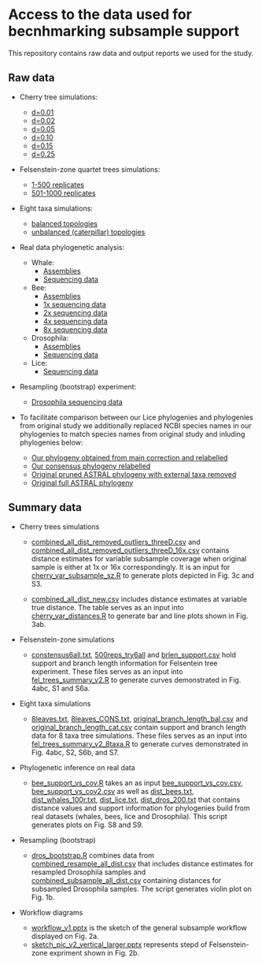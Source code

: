 # Access to the data used for becnhmarking subsample support

This repository contains raw data and output reports we used for the study.

## Raw data
* Cherry tree simulations:
    <!--- - [d=0.01](https://tera-trees.com/data/consult/v1.0.0/d0.01_100sims.tar.gz)--->
    - [d=0.01](https://drive.google.com/file/d/1LlZXDjqWcwoqcYxaa_Ywf8eNJzL9XQH0/view?usp=sharing)
    - [d=0.02](https://tera-trees.com/data/consult/v1.0.0/d0.02_100sims.tar.gz)
    - [d=0.05](https://tera-trees.com/data/consult/v1.0.0/d0.05_100sims.tar.gz)
    - [d=0.10](https://tera-trees.com/data/consult/v1.0.0/d0.10_100sims.tar.gz)
    - [d=0.15](https://tera-trees.com/data/consult/v1.0.0/d0.15_100sims.tar.gz)
    - [d=0.25](https://tera-trees.com/data/consult/v1.0.0/d0.25_100sims.tar.gz)
    
* Felsenstein-zone quartet trees simulations:
    - [1-500 replicates](https://tera-trees.com/data/consult/v1.0.0/variable_a_b.tar.gz)
    - [501-1000 replicates](https://tera-trees.com/data/consult/v1.0.0/variable_a_b_2.tar.gz)
    

* Eight taxa simulations:
    <!--- - [balanced topologies](https://tera-trees.com/data/consult/v1.0.0/balanced_unif_0.00001.tar.gz)--->
    <!--- - [unbalanced (caterpillar) topologies](https://tera-trees.com/data/consult/v1.0.0/caterpillar_unif_0.00001.tar.gz)--->
    - [balanced topologies](https://drive.google.com/file/d/1mZmYwBrYyK9mckxvWJo1dcasTQNZuuS1/view?usp=sharing)
    - [unbalanced (caterpillar) topologies](https://drive.google.com/file/d/1gaQqiW8WFKN-pgDQQ5sjtgIsOQoXqoXl/view?usp=sharing)

* Real data phylogenetic analysis:
    * Whale:
        - [Assemblies](https://tera-trees.com/data/consult/v1.0.0/whales_asm.tar.gz)
        - [Sequencing data](https://tera-trees.com/data/consult/v1.0.0/whales_new_analysis.tar.gz)
    * Bee:
        - [Assemblies](https://tera-trees.com/data/consult/v1.0.0/asm.tar.gz)
        - [1x sequencing data](https://tera-trees.com/data/consult/v1.0.0/1xArt_from_asm_subsample_reads_9t10_finalver.tar.gz)
        - [2x sequencing data](https://tera-trees.com/data/consult/v1.0.0/2xArt_from_asm_subsample_reads_9t10.tar.gz)
        - [4x sequencing data](https://tera-trees.com/data/consult/v1.0.0/4xArt_from_asm_subsample_reads_9t10.tar.gz)
        - [8x sequencing data](https://tera-trees.com/data/consult/v1.0.0/8xArt_from_asm_subsample_reads_9t10.tar.gz)
    * Drosophila:
        - [Assemblies](https://tera-trees.com/data/consult/v1.0.0/assembledGenomes.tar.gz)
        - [Sequencing data](https://tera-trees.com/data/consult/v1.0.0/consult_gtdb_p3c1.tar.gz)
    * Lice:
        - [Sequencing data](https://tera-trees.com/data/consult/v1.0.0/after_merge.tar.gz)
          
        
* Resampling (bootstrap) experiment:
    - [Drosophila sequencing data](https://tera-trees.com/data/consult/v1.0.0/resample_reads.tar.gz)


* To facilitate comparison between our Lice phylogenies and phylogenies from original study we additionally replaced NCBI species names in our phylogenies to match species names from original study and inluding phylogenies below:
    - [Our phylogeny obtained from main correction and relabelled](https://tera-trees.com/data/consult/v1.0.0/after_merge.tar.gz)
    - [Our consensus phylogeny relabelled](https://tera-trees.com/data/consult/v1.0.0/after_merge.tar.gz)
    - [Original pruned ASTRAL phylogeny with external taxa removed](https://tera-trees.com/data/consult/v1.0.0/after_merge.tar.gz)
    - [Original full ASTRAL phylogeny](https://tera-trees.com/data/consult/v1.0.0/after_merge.tar.gz)


## Summary data

<!---This section contains summary data tables and scripts we used to processes them.--->


* Cherry trees simulations
  - [combined_all_dist_removed_outliers_threeD.csv](https://github.com/noraracht/subsample_support_scripts/blob/main/combined_all_dist_removed_outliers_threeD.csv) and [combined_all_dist_removed_outliers_threeD_16x.csv](https://github.com/noraracht/subsample_support_scripts/blob/main/combined_all_dist_removed_outliers_threeD_16x.csv) contains distance estimates for variable subsample coverage when original sample is either at 1x or 16x correspondingly. It is an input for [cherry_var_subsample_sz.R](https://github.com/noraracht/subsample_support_scripts/blob/main/cherry_var_subsample_sz.R) to generate plots depicted in Fig. 3c and S3. 
  
   - [combined_all_dist_new.csv](https://github.com/noraracht/subsample_support_scripts/blob/main/combined_all_dist_new.csv) includes distance estimates at variable true distance. The table serves as an input into [cherry_var_distances.R](https://github.com/noraracht/subsample_support_scripts/blob/main/cherry_var_distances.R) to generate bar and line plots shown in Fig. 3ab. 
    
    
* Felsenstein-zone simulations
   - [constensus6all.txt](https://github.com/noraracht/subsample_support_scripts/blob/main/constensus6all.txt), [500reps_try6all](https://github.com/noraracht/subsample_support_scripts/blob/main/500reps_try6all) and [brlen_support.csv](https://github.com/noraracht/subsample_support_scripts/blob/main/brlen_support.csv) hold support and branch length information for Felsentein tree experiment. These files serves as an input into [fel_trees_summary_v2.R](https://github.com/noraracht/subsample_support_scripts/blob/main/fel_trees_summary_v2.R) to generate curves demonstrated in Fig. 4abc, S1 and S6a.


* Eight taxa simulations
   - [8leaves.txt](https://github.com/noraracht/subsample_support_scripts/blob/main/8leaves.txt), [8leaves_CONS.txt](https://github.com/noraracht/subsample_support_scripts/blob/main/8leaves_CONS.txt), [original_branch_length_bal.csv](https://github.com/noraracht/subsample_support_scripts/blob/main/original_branch_length_bal.csv) and [original_branch_length_cat.csv](https://github.com/noraracht/subsample_support_scripts/blob/main/original_branch_length_cat.csv) contain support and branch length data for 8 taxa tree simulations. These files serves as an input into [fel_trees_summary_v2_8taxa.R](https://github.com/noraracht/subsample_support_scripts/blob/main/fel_trees_summary_v2_8taxa.R) to generate curves demonstrated in Fig. 4abc, S2, S6b, and S7.
     

* Phylogenetic inference on real data
   - [bee_support_vs_cov.R](https://github.com/noraracht/subsample_support_scripts/blob/main/bee_support_vs_cov.R) takes an as input [bee_support_vs_cov.csv](https://github.com/noraracht/subsample_support_scripts/blob/main/bee_support_vs_cov.csv), [bee_support_vs_cov2.csv](https://github.com/noraracht/subsample_support_scripts/blob/main/bee_support_vs_cov2.csv) as well as [dist_bees.txt](https://github.com/noraracht/subsample_support_scripts/blob/main/dist_bees.txt), [dist_whales_100r.txt](https://github.com/noraracht/subsample_support_scripts/blob/main/dist_whales_100r.txt), [dist_lice.txt](https://github.com/noraracht/subsample_support_scripts/blob/main/dist_lice.txt), [dist_dros_200.txt](https://github.com/noraracht/subsample_support_scripts/blob/main/dist_dros_200.txt) that contains distance values and support information for phylogenies build from real datasets (whales, bees, lice and Drosophila). This script generates plots on Fig. S8 and S9.
 

* Resampling (bootstrap)
   <!--- Scirpt to generate theoretical model in Fig. 1b. and Fig. S1.-->
    - [dros_bootstrap.R](https://github.com/noraracht/subsample_support_scripts/blob/main/dros_bootstrap.R) combines data from [combined_resample_all_dist.csv](https://github.com/noraracht/subsample_support_scripts/blob/main/combined_resample_all_dist.csv) that includes distance estimates for resampled Drosophila samples and [combined_subsample_all_dist.csv](https://github.com/noraracht/subsample_support_scripts/blob/main/combined_subsample_all_dist.csv) containing distances for subsampled Drosophila samples. The script generates violin plot on Fig. 1b.
   

* Workflow diagrams
   <!--- Scirpt to generate theoretical model in Fig. 1b. and Fig. S1.-->
   - [workflow_v1.pptx](https://github.com/noraracht/subsample_support_scripts/blob/main/workflow_v1.pptx) is the sketch of the general subsample workflow displayed on Fig. 2a.
   - [sketch_pic_v2_vertical_larger.pptx](https://github.com/noraracht/subsample_support_scripts/blob/main/sketch_pic_v2_vertical_larger.pptx) represents stepd of Felsenstein-zone expriment shown in Fig. 2b.


    
